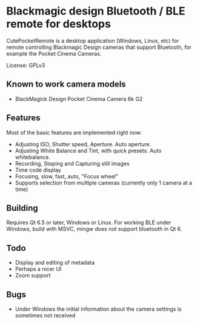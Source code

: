 # Blackmagic design Bluetooth / BLE remote for desktops

CutePocketRemote is a desktop application (Windows, Linux, etc) for remote controlling 
Blackmagic Design cameras that support Bluetooth, for example the Pocket Cinema Cameras.

License: GPLv3

## Known to work camera models

* BlackMagick Design Pocket Cinema Camera 6k G2

## Features

Most of the basic features are implemented right now:

* Adjusting ISO, Shutter speed, Aperture. Auto aperture.
* Adjusting White Balance and Tint, with quick presets. Auto whitebalance.
* Recording, Stoping and Capturing still images
* Time code display
* Focusing, slow, fast, auto, "Focus wheel"
* Supports selection from multiple cameras (currently only 1 camera at a time)

## Building

Requires Qt 6.5 or later, Windows or Linux.
For working BLE under Windows, build with MSVC, mingw does not support bluetooth in Qt 6.

## Todo

* Display and editing of metadata
* Perhaps a nicer UI
* Zoom support

## Bugs

* Under Windows the initial information about the camera settings is sometimes not received
